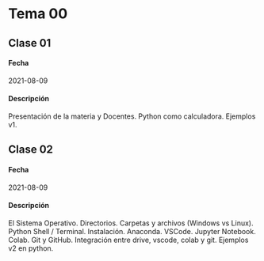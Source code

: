 # Tema 00

## Clase 01

#### Fecha

2021-08-09

#### Descripción

Presentación de la materia y Docentes. Python como calculadora. Ejemplos v1.

## Clase 02


#### Fecha

2021-08-09

#### Descripción

El Sistema Operativo. Directorios. Carpetas y archivos (Windows vs Linux). Python Shell / Terminal. Instalación. Anaconda. VSCode. Jupyter Notebook. Colab. Git y GitHub. Integración entre drive, vscode, colab y git. Ejemplos v2 en python. 
